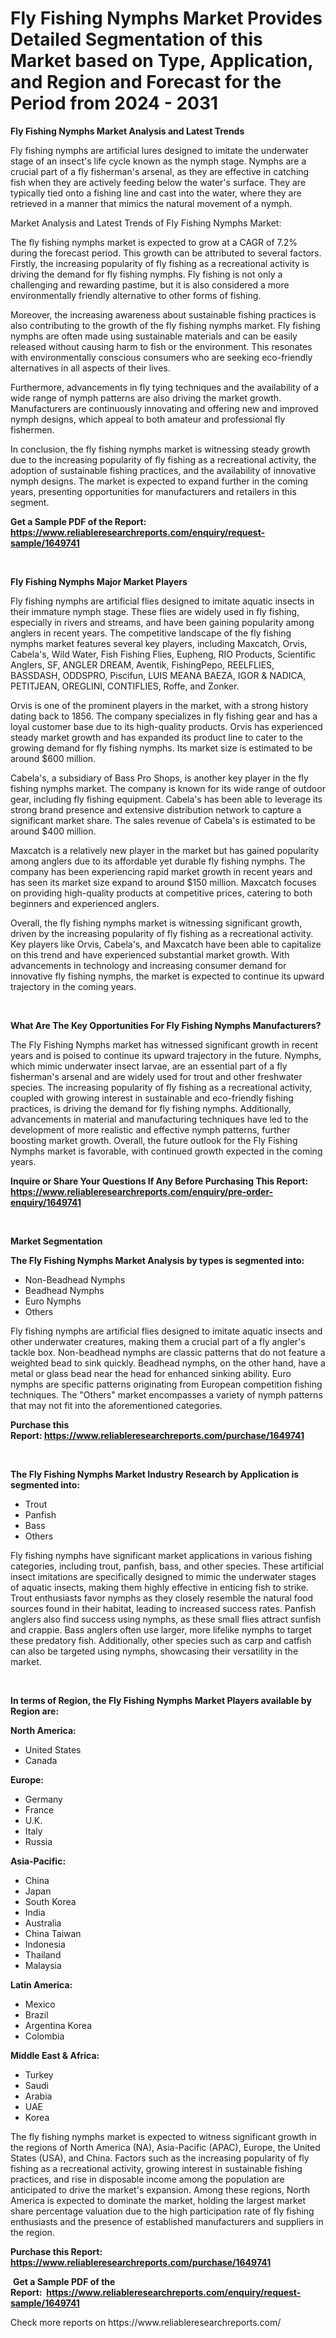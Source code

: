 <p><h1>Fly Fishing Nymphs Market Provides Detailed Segmentation of this Market based on Type, Application, and Region and Forecast for the Period from 2024 - 2031</h1></p><p><strong>Fly Fishing Nymphs Market Analysis and Latest Trends</strong></p>
<p><p>Fly fishing nymphs are artificial lures designed to imitate the underwater stage of an insect's life cycle known as the nymph stage. Nymphs are a crucial part of a fly fisherman's arsenal, as they are effective in catching fish when they are actively feeding below the water's surface. They are typically tied onto a fishing line and cast into the water, where they are retrieved in a manner that mimics the natural movement of a nymph.</p><p>Market Analysis and Latest Trends of Fly Fishing Nymphs Market:</p><p>The fly fishing nymphs market is expected to grow at a CAGR of 7.2% during the forecast period. This growth can be attributed to several factors. Firstly, the increasing popularity of fly fishing as a recreational activity is driving the demand for fly fishing nymphs. Fly fishing is not only a challenging and rewarding pastime, but it is also considered a more environmentally friendly alternative to other forms of fishing.</p><p>Moreover, the increasing awareness about sustainable fishing practices is also contributing to the growth of the fly fishing nymphs market. Fly fishing nymphs are often made using sustainable materials and can be easily released without causing harm to fish or the environment. This resonates with environmentally conscious consumers who are seeking eco-friendly alternatives in all aspects of their lives.</p><p>Furthermore, advancements in fly tying techniques and the availability of a wide range of nymph patterns are also driving the market growth. Manufacturers are continuously innovating and offering new and improved nymph designs, which appeal to both amateur and professional fly fishermen.</p><p>In conclusion, the fly fishing nymphs market is witnessing steady growth due to the increasing popularity of fly fishing as a recreational activity, the adoption of sustainable fishing practices, and the availability of innovative nymph designs. The market is expected to expand further in the coming years, presenting opportunities for manufacturers and retailers in this segment.</p></p>
<p><strong>Get a Sample PDF of the Report:&nbsp; <a href="https://www.reliableresearchreports.com/enquiry/request-sample/1649741">https://www.reliableresearchreports.com/enquiry/request-sample/1649741</a></strong></p>
<p>&nbsp;</p>
<p><strong>Fly Fishing Nymphs Major Market Players</strong></p>
<p><p>Fly fishing nymphs are artificial flies designed to imitate aquatic insects in their immature nymph stage. These flies are widely used in fly fishing, especially in rivers and streams, and have been gaining popularity among anglers in recent years. The competitive landscape of the fly fishing nymphs market features several key players, including Maxcatch, Orvis, Cabela's, Wild Water, Fish Fishing Flies, Eupheng, RIO Products, Scientific Anglers, SF, ANGLER DREAM, Aventik, FishingPepo, REELFLIES, BASSDASH, ODDSPRO, Piscifun, LUIS MEANA BAEZA, IGOR & NADICA, PETITJEAN, OREGLINI, CONTIFLIES, Roffe, and Zonker.</p><p>Orvis is one of the prominent players in the market, with a strong history dating back to 1856. The company specializes in fly fishing gear and has a loyal customer base due to its high-quality products. Orvis has experienced steady market growth and has expanded its product line to cater to the growing demand for fly fishing nymphs. Its market size is estimated to be around $600 million.</p><p>Cabela's, a subsidiary of Bass Pro Shops, is another key player in the fly fishing nymphs market. The company is known for its wide range of outdoor gear, including fly fishing equipment. Cabela's has been able to leverage its strong brand presence and extensive distribution network to capture a significant market share. The sales revenue of Cabela's is estimated to be around $400 million.</p><p>Maxcatch is a relatively new player in the market but has gained popularity among anglers due to its affordable yet durable fly fishing nymphs. The company has been experiencing rapid market growth in recent years and has seen its market size expand to around $150 million. Maxcatch focuses on providing high-quality products at competitive prices, catering to both beginners and experienced anglers.</p><p>Overall, the fly fishing nymphs market is witnessing significant growth, driven by the increasing popularity of fly fishing as a recreational activity. Key players like Orvis, Cabela's, and Maxcatch have been able to capitalize on this trend and have experienced substantial market growth. With advancements in technology and increasing consumer demand for innovative fly fishing nymphs, the market is expected to continue its upward trajectory in the coming years.</p></p>
<p>&nbsp;</p>
<p><strong>What Are The Key Opportunities For Fly Fishing Nymphs Manufacturers?</strong></p>
<p><p>The Fly Fishing Nymphs market has witnessed significant growth in recent years and is poised to continue its upward trajectory in the future. Nymphs, which mimic underwater insect larvae, are an essential part of a fly fisherman's arsenal and are widely used for trout and other freshwater species. The increasing popularity of fly fishing as a recreational activity, coupled with growing interest in sustainable and eco-friendly fishing practices, is driving the demand for fly fishing nymphs. Additionally, advancements in material and manufacturing techniques have led to the development of more realistic and effective nymph patterns, further boosting market growth. Overall, the future outlook for the Fly Fishing Nymphs market is favorable, with continued growth expected in the coming years.</p></p>
<p><strong>Inquire or Share Your Questions If Any Before Purchasing This Report: <a href="https://www.reliableresearchreports.com/enquiry/pre-order-enquiry/1649741">https://www.reliableresearchreports.com/enquiry/pre-order-enquiry/1649741</a></strong></p>
<p>&nbsp;</p>
<p><strong>Market Segmentation</strong></p>
<p><strong>The Fly Fishing Nymphs Market Analysis by types is segmented into:</strong></p>
<p><ul><li>Non-Beadhead Nymphs</li><li>Beadhead Nymphs</li><li>Euro Nymphs</li><li>Others</li></ul></p>
<p><p>Fly fishing nymphs are artificial flies designed to imitate aquatic insects and other underwater creatures, making them a crucial part of a fly angler's tackle box. Non-beadhead nymphs are classic patterns that do not feature a weighted bead to sink quickly. Beadhead nymphs, on the other hand, have a metal or glass bead near the head for enhanced sinking ability. Euro nymphs are specific patterns originating from European competition fishing techniques. The "Others" market encompasses a variety of nymph patterns that may not fit into the aforementioned categories.</p></p>
<p><strong>Purchase this Report:&nbsp;<a href="https://www.reliableresearchreports.com/purchase/1649741">https://www.reliableresearchreports.com/purchase/1649741</a></strong></p>
<p>&nbsp;</p>
<p><strong>The Fly Fishing Nymphs Market Industry Research by Application is segmented into:</strong></p>
<p><ul><li>Trout</li><li>Panfish</li><li>Bass</li><li>Others</li></ul></p>
<p><p>Fly fishing nymphs have significant market applications in various fishing categories, including trout, panfish, bass, and other species. These artificial insect imitations are specifically designed to mimic the underwater stages of aquatic insects, making them highly effective in enticing fish to strike. Trout enthusiasts favor nymphs as they closely resemble the natural food sources found in their habitat, leading to increased success rates. Panfish anglers also find success using nymphs, as these small flies attract sunfish and crappie. Bass anglers often use larger, more lifelike nymphs to target these predatory fish. Additionally, other species such as carp and catfish can also be targeted using nymphs, showcasing their versatility in the market.</p></p>
<p>&nbsp;</p>
<p><strong>In terms of Region, the Fly Fishing Nymphs Market Players available by Region are:</strong></p>
<p>
    <p> <strong> North America: </strong>
        <ul>
            <li>United States</li>
            <li>Canada</li>
        </ul>
        </p> 
    <p> <strong> Europe: </strong>
        <ul>
            <li>Germany</li>
            <li>France</li>
            <li>U.K.</li>
            <li>Italy</li>
            <li>Russia</li>
        </ul>
        </p> 
    <p> <strong> Asia-Pacific: </strong>
        <ul>
            <li>China</li>
            <li>Japan</li>
            <li>South Korea</li>
            <li>India</li>
            <li>Australia</li>
            <li>China Taiwan</li>
            <li>Indonesia</li>
            <li>Thailand</li>
            <li>Malaysia</li>
        </ul>
        </p> 
    <p> <strong> Latin America: </strong>
        <ul>
            <li>Mexico</li>
            <li>Brazil</li>
            <li>Argentina Korea</li>
            <li>Colombia</li>
        </ul>
        </p> 
    <p> <strong> Middle East & Africa: </strong>
        <ul>
            <li>Turkey</li>
            <li>Saudi</li>
            <li>Arabia</li>
            <li>UAE</li>
            <li>Korea</li>
        </ul>
    </p>
    </p>
<p><p>The fly fishing nymphs market is expected to witness significant growth in the regions of North America (NA), Asia-Pacific (APAC), Europe, the United States (USA), and China. Factors such as the increasing popularity of fly fishing as a recreational activity, growing interest in sustainable fishing practices, and rise in disposable income among the population are anticipated to drive the market's expansion. Among these regions, North America is expected to dominate the market, holding the largest market share percentage valuation due to the high participation rate of fly fishing enthusiasts and the presence of established manufacturers and suppliers in the region.</p></p>
<p><strong>Purchase this Report: <a href="https://www.reliableresearchreports.com/purchase/1649741">https://www.reliableresearchreports.com/purchase/1649741</a></strong></p>
<p>&nbsp;<strong>Get a Sample PDF of the Report:&nbsp;&nbsp;<a href="https://www.reliableresearchreports.com/enquiry/request-sample/1649741">https://www.reliableresearchreports.com/enquiry/request-sample/1649741</a></strong></p>
<p><strong></strong></p>
<p>Check more reports on https://www.reliableresearchreports.com/</p>